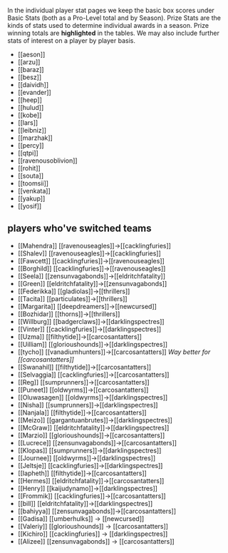In the individual player stat pages we keep the basic box scores under Basic Stats (both as a Pro-Level total and by Season). Prize Stats are the kinds of stats used to determine individual awards in a season. Prize winning totals are **highlighted** in the tables. We may also include further stats of interest on a player by player basis.

* [[aeson]]
* [[arzu]]
* [[baraz]]
* [[besz]]
* [[daividh]]
* [[evander]]
* [[heep]]
* [[hulud]]
* [[kobe]]
* [[lars]]
* [[leibniz]]
* [[marzhak]]
* [[percy]]
* [[qtpi]]
* [[ravenousoblivion]]
* [[rohit]]
* [[souta]]
* [[toomsii]]
* [[venkata]]
* [[yakup]]
* [[yosif]]

## players who've switched teams

* [[Mahendra]] [[ravenouseagles]]->[[cacklingfuries]]
* [[Shalev]] [[ravenouseagles]]->[[cacklingfuries]]
* [[Fawcett]] [[cacklingfuries]]->[[ravenouseagles]]
* [[Borghild]] [[cacklingfuries]]->[[ravenouseagles]]
* [[Seela]] [[zensunvagabonds]]->[[eldritchfatality]]
* [[Green]] [[eldritchfatality]]->[[zensunvagabonds]]
* [[Federikka]] [[gladiolas]]->[[thrillers]]
* [[Tacita]] [[particulates]]->[[thrillers]]
* [[Margarita]] [[deepdreamers]]->[[newcursed]]
* [[Bozhidar]] [[thorns]]->[[thrillers]]
* [[Willburg]] [[badgerclaws]]->[[darklingspectres]]
* [[Vinter]] [[cacklingfuries]]->[[darklingspectres]]
* [[Uzma]] [[filthytide]]->[[carcosantatters]]
* [[Uilliam]] [[glorioushounds]]->[[darklingspectres]]
* [[tycho]] [[vanadiumhunters]]->[[carcosantatters]] *Way better for [[carcosantatters]]*
* [[Swanahil]] [[filthytide]]->[[carcosantatters]]
* [[Selvaggia]] [[cacklingfuries]]->[[carcosantatters]]
* [[Reg]] [[sumprunners]]->[[carcosantatters]]
* [[Puneet]] [[oldwyrms]]->[[carcosantatters]]
* [[Oluwasagen]] [[oldwyrms]]->[[darklingspectres]]
* [[Nisha]] [[sumprunners]]->[[darklingspectres]]
* [[Nanjala]] [[filthytide]]->[[carcosantatters]]
* [[Meizo]] [[gargantuanbrutes]]->[[darklingspectres]]
* [[McGraw]] [[eldritchfatality]]->[[darklingspectres]]
* [[Marzio]] [[glorioushounds]]->[[carcosantatters]]
* [[Lucrece]] [[zensunvagabonds]]->[[carcosantatters]]
* [[Klopas]] [[sumprunners]]->[[darklingspectres]]
* [[Journee]] [[oldwyrms]]->[[darklingspectres]]
* [[Jeltsje]] [[cacklingfuries]]->[[darklingspectres]]
* [[Iapheth]] [[filthytide]]->[[carcosantatters]]
* [[Hermes]] [[eldritchfatality]]->[[carcosantatters]]
* [[Henry]] [[kaijudynamo]]->[[darklingspectres]]
* [[Frommik]] [[cacklingfuries]]->[[carcosantatters]]
* [[bill]] [[eldritchfatality]]->[[darklingspectres]]
* [[bahiyya]] [[zensunvagabonds]]->[[carcosantatters]]
* [[Gadisa]] [[umberhulks]] -> [[newcursed]]
* [[Valeriy]] [[glorioushounds]] -> [[carcosantatters]]
* [[Kichiro]] [[cacklingfuries]] -> [[darklingspectres]]
* [[Alizee]] [[zensunvagabonds]] -> [[carcosantatters]]
